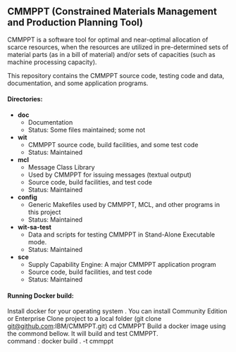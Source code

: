 ## CMMPPT (Constrained Materials Management and Production Planning Tool)
CMMPPT is a software tool for optimal and near-optimal allocation of scarce resources, when the resources are utilized in pre-determined sets of material parts (as in a bill of material) and/or sets of capacities (such as machine processing capacity).

This repository contains the CMMPPT source code, testing code and data, documentation, and some application programs.

#### Directories:

* **doc**
  * Documentation
  * Status: Some files maintained; some not
* **wit**
  * CMMPPT source code, build facilities, and some test code
  * Status: Maintained
* **mcl**
  * Message Class Library
  * Used by CMMPPT for issuing messages (textual output)
  * Source code, build facilities, and test code
  * Status: Maintained
* **config**
  * Generic Makefiles used by CMMPPT, MCL, and other programs in this project
  * Status: Maintained
* **wit-sa-test**
  * Data and scripts for testing CMMPPT in Stand-Alone Executable mode.
  * Status: Maintained
* **sce**
  * Supply Capability Engine: A major CMMPPT application program
  * Source code, build facilities, and test code
  * Status: Maintained


#### Running Docker build:

Install docker for your operating system . You can install Community Edition or Enterprise
Clone project to a local folder (git clone git@github.com:IBM/CMMPPT.git)
cd CMMPPT
Build a docker image using the commond bellow. It will build and test CMMPPT.  
   command : docker build . -t cmmppt



